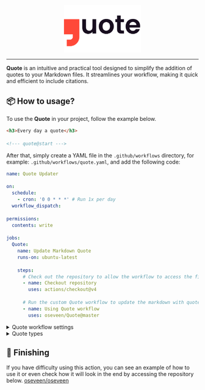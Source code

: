 <p align="center">
  <picture>
    <source srcset="./assets/Quote-white-logo.png" media="(prefers-color-scheme: dark)">
    <img src="./assets/Quote-black-logo.png" width="40%" />
  </picture>
</p>

---

<p><strong>Quote</strong> is an intuitive and practical tool designed to simplify the addition of quotes to your Markdown files. It streamlines your workflow, making it quick and efficient to include citations.</p>


<h2>📦 How to usage?</h2>
<p>To use the <strong>Quote</strong> in your project, follow the example below.</p>

```md
<h3>Every day a quote</h3>

<!--- quote@start --->
```

<p>After that, simply create a YAML file in the <code>.github/workflows</code> directory, for example: <code>.github/workflows/quote.yaml</code>, and add the following code:</p>

```yaml
name: Quote Updater

on: 
  schedule:
    - cron: '0 0 * * *' # Run 1x per day
  workflow_dispatch:

permissions: 
  contents: write

jobs:
  Quote:
    name: Update Markdown Quote
    runs-on: ubuntu-latest

    steps:
      # Check out the repository to allow the workflow to access the files
      - name: Checkout repository
        uses: actions/checkout@v4

      # Run the custom Quote workflow to update the markdown with quotes
      - name: Using Quote workflow
        uses: oseveen/Quote@master
```

<details>
    <summary>Quote workflow settings</summary>

| options        | description                      | default       | required |
|----------------|----------------------------------|---------------|----------|
| pathQuote      | path to markdown                 | `./readme.md` | No       |
| typeQuote      | Desired quote type               | `Random`  | No      |
| commitMessage  | Commit message that will be used | `📖 Updating quote in markdown file` | No |
</details>

<details>
    <summary>Quote types</summary>


| Anxiety     | Change     | Choice     | Confidence  | Courage    | Death      | Dreams     | Excellence |
|-------------|------------|------------|-------------|------------|------------|------------|------------|
| Failure     | Fairness   | Fear       | Forgiveness | Freedom    | Future     | Happiness  | Inspiration| Kindness   |
| Leadership  | Life       | Living     | Love        | Pain       | Past       | Success    | Time       
| Today       | Truth      | Work       | Random      |
</details>


<h2>🎉 Finishing</h2>
<p>If you have difficulty using this action, you can see an example of how to use it or even check how it will look in the end by accessing the repository below. <a href="https://github.com/oseveen/oseveen">oseveen/oseveen</a></p>